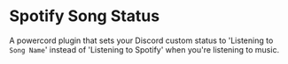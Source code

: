 # Spotify Song Status
A powercord plugin that sets your Discord custom status to 'Listening to `Song Name`' instead of 'Listening to Spotify' when you're listening to music.